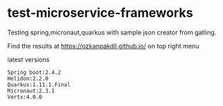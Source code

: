 # test-microservice-frameworks

Testing spring,micronaut,quarkus with sample json creator from gatling.

Find the results at https://ozkanpakdil.github.io/ on top right menu

latest versions
```
Spring boot:2.4.2
Helidon:2.2.0
Quarkus:1.11.1.Final
Micronaut:2.3.1
Vertx:4.0.0
```
